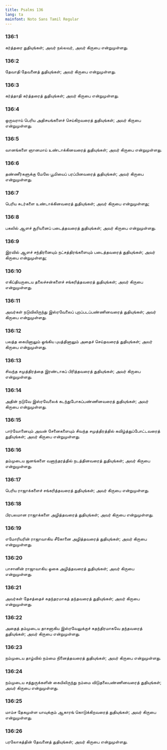 ```yaml
---
title: Psalms 136
lang: ta
mainfont: Noto Sans Tamil Regular
---
```


###  136:1

கர்த்தரை துதியுங்கள்; அவர் நல்லவர், அவர் கிருபை என்றுமுள்ளது.

###  136:2

தேவாதி தேவனைத் துதியுங்கள்; அவர் கிருபை என்றுமுள்ளது.

###  136:3

கர்த்தாதி கர்த்தரைத் துதியுங்கள்; அவர் கிருபை என்றுமுள்ளது.

###  136:4

ஒருவராய் பெரிய அதிசயங்களைச் செய்கிறவரைத் துதியுங்கள்; அவர் கிருபை என்றுமுள்ளது.

###  136:5

வானங்களை ஞானமாய் உண்டாக்கினவரைத் துதியுங்கள்; அவர் கிருபை என்றுமுள்ளது.

###  136:6

தண்ணீர்களுக்கு மேலே பூமியைப் பரப்பினவரைத் துதியுங்கள்; அவர் கிருபை என்றுமுள்ளது.

###  136:7

பெரிய சுடர்களை உண்டாக்கினவரைத் துதியுங்கள்; அவர் கிருபை என்றுமுள்ளது;

###  136:8

பகலில் ஆளச் சூரியனைப் படைத்தவரைத் துதியுங்கள்; அவர் கிருபை என்றுமுள்ளது.

###  136:9

இரவில் ஆளச் சந்திரனையும் நட்சத்திரங்களையும் படைத்தவரைத் துதியுங்கள்; அவர் கிருபை என்றுமுள்ளது;

###  136:10

எகிப்தியருடைய தலைச்சன்களைச் சங்கரித்தவரைத் துதியுங்கள்; அவர் கிருபை என்றுமுள்ளது.

###  136:11

அவர்கள் நடுவிலிருந்து இஸ்ரவேலைப் புறப்படப்பண்ணினவரைத் துதியுங்கள்; அவர் கிருபை என்றுமுள்ளது.

###  136:12

பலத்த கையினாலும் ஓங்கிய புயத்தினாலும் அதைச் செய்தவரைத் துதியுங்கள்; அவர் கிருபை என்றுமுள்ளது.

###  136:13

சிவந்த சமுத்திரத்தை இரண்டாகப் பிரித்தவரைத் துதியுங்கள்; அவர் கிருபை என்றுமுள்ளது.

###  136:14

அதின் நடுவே இஸ்ரவேலைக் கடந்துபோகப்பண்ணினவரைத் துதியுங்கள்; அவர் கிருபை என்றுமுள்ளது.

###  136:15

பார்வோனையும் அவன் சேனைகளையும் சிவந்த சமுத்திரத்தில் கவிழ்த்துப்போட்டவரைத் துதியுங்கள்; அவர் கிருபை என்றுமுள்ளது.

###  136:16

தம்முடைய ஜனங்களை வனாந்தரத்தில் நடத்தினவரைத் துதியுங்கள்; அவர் கிருபை என்றுமுள்ளது.

###  136:17

பெரிய ராஜாக்களைச் சங்கரித்தவரைத் துதியுங்கள்; அவர் கிருபை என்றுமுள்ளது.

###  136:18

பிரபலமான ராஜாக்களை அழித்தவரைத் துதியுங்கள்; அவர் கிருபை என்றுமுள்ளது.

###  136:19

எமோரியரின் ராஜாவாகிய சீகோனை அழித்தவரைத் துதியுங்கள்; அவர் கிருபை என்றுமுள்ளது.

###  136:20

பாசானின் ராஜாவாகிய ஓகை அழித்தவரைத் துதியுங்கள்; அவர் கிருபை என்றுமுள்ளது.

###  136:21

அவர்கள் தேசத்தைச் சுதந்தரமாகத் தந்தவரைத் துதியுங்கள்; அவர் கிருபை என்றுமுள்ளது.

###  136:22

அதைத் தம்முடைய தாசனாகிய இஸ்ரவேலுக்குச் சுதந்திரமாகவே தந்தவரைத் துதியுங்கள்; அவர் கிருபை என்றுமுள்ளது.

###  136:23

நம்முடைய தாழ்வில் நம்மை நினைத்தவரைத் துதியுங்கள்; அவர் கிருபை என்றுமுள்ளது.

###  136:24

நம்முடைய சத்துருக்களின் கையிலிருந்து நம்மை விடுதலைபண்ணினவரைத் துதியுங்கள்; அவர் கிருபை என்றுமுள்ளது.

###  136:25

மாம்ச தேகமுள்ள யாவுக்கும் ஆகாரங் கொடுக்கிறவரைத் துதியுங்கள்; அவர் கிருபை என்றுமுள்ளது.

###  136:26

பரலோகத்தின் தேவனைத் துதியுங்கள்; அவர் கிருபை என்றுமுள்ளது.

